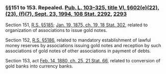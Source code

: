 ### §§151 to 153. Repealed. [Pub. L. 103–325, title VI, §602(e)(22), (23), (f)(7), Sept. 23, 1994, 108 Stat. 2292](/statviewer.htm?volume=108&page=2292), [2293](/statviewer.htm?volume=108&page=2293) ###

Section 151, [R.S. §5185](/statviewer.htm?volume=rs&page=1002); [Jan. 19, 1875, ch. 19, 18 Stat. 302](/statviewer.htm?volume=18&page=302), related to organization of associations to issue gold notes.

Section 152, [R.S. §5186](/statviewer.htm?volume=rs&page=1002), related to mandatory establishment of lawful money reserves by associations issuing gold notes and reception by such associations of gold notes of other associations in payment of debts.

Section 153, act [Feb. 14, 1880, ch. 25, 21 Stat. 66](/statviewer.htm?volume=21&page=66), related to conversion of gold banks into currency banks.